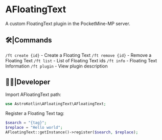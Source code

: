 # AFloatingText
A custom FloatingText plugin in the PocketMine-MP server.
## 🛠️|Commands
`/ft create {id}` - Create a Floating Text
`/ft remove {id}` - Remove a Floating Text
`/ft list` - List of Floating Text ids
`/ft info` - Floating Text Information
`/ft plugin` - View plugin description
## 🧑‍💻|Developer
Import AFloatingText path:
```php
use AstroKotlin\AFloatingText\AFloatingText;
```

Register a Floating Text tag:
```php
$search = "{tag}";
$replace = "Hello world";
AFloatingText::getInstance()->register($search, $replace);
```
